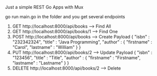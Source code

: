 Just a simple REST Go Apps with Mux

go run main.go in the folder and you get several endpoints
1. GET http://localhost:8000/api/books --> Find All
2. GET http://localhost:8000/api/books/1 --> Find One
3. POST http://localhost:8000/api/books --> Create
   Payload
   {
        "isbn" : "232342324",
        "title" : "Java Programming",
        "author" : {
            "firstname" : "Carol",
            "lastname" : "William"
        }
    }
4. PUT http://localhost:8000/api/books/2 --> Update
   Payload
   {
        "isbn" : "123456",
        "title" : "Title",
        "author" : {
            "firstname" : "Firstname",
            "lastname" : "Lastname"
        }
    }
5. DELETE http://localhost:8000/api/books/2 --> Delete